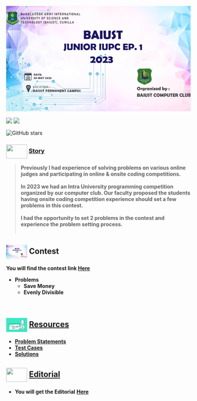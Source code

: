 ![banner](assets/Banner2.PNG)

![](https://img.shields.io/badge/Competitive-%20Programming-%23E60023.svg)
![](https://img.shields.io/badge/Programming-%20Contest-%20E60023.svg)

![GitHub stars](https://img.shields.io/github/stars/khalid586/Problem-Setting) 

### <img src = "https://cdn.dribbble.com/users/1138721/screenshots/10809828/media/478d32b2e65c8c3194b7f2154e179231.gif" align = "center" width="57px" height = "38px"> [Story](#story)

>**Previously I had experience of solving problems on various online judges and participating in online & onsite coding competitions.** <br><br>
**In 2023 we had an Intra University programming competition organized by our computer club. Our faculty proposed the students having onsite coding competition experience should set a few problems in this contest.**  <br><br>
**I had the opportunity to set 2 problems in the contest and experience the problem setting process.**<br><br>

##  <img align = "center" alt = "" src = "assets/Banner2.PNG"  width="57px" height = "38px"> Contest 
**You will find the contest link [Here](https://toph.co/arena?practice=64765afcd47a320767c000cf#!/p/6473fe50d47a320767bfcdb8)**

- **Problems**
    - **Save Money**
    - **Evenly Divisible**

<br>

## <img align = "center" alt = "" src = "assets/green stat.gif"  width="57px" height = "38px"> [ Resources](#resources)
- [**Problem Statements**](https://github.com/khalid586/Problem-Setting/tree/main/Problem%20statements)
- [**Test Cases**](https://github.com/khalid586/Problem-Setting/tree/main/Test%20cases)
- [**Solutions**](https://github.com/khalid586/Problem-Setting/tree/main/Solutions)

## <img src = "https://cdn.dribbble.com/users/108637/screenshots/2971812/comp_1.gif" align = "center" width="57px" height = "38px"> [ Editorial](#editorial)
- **You will get the Editorial** [**Here**](https://github.com/khalid586/Problem-Setting/tree/main/Solutions)
